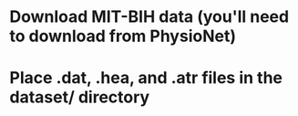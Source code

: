 # Download MIT-BIH data (you'll need to download from PhysioNet)
# Place .dat, .hea, and .atr files in the dataset/ directory
